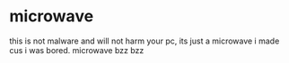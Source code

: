# microwave
this is not malware and will not harm your pc, its just a microwave i made cus i was bored.
microwave bzz bzz
